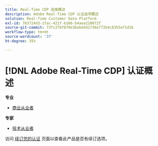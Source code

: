 ```yaml
---
title: Real-Time CDP 连接概述
description: Adobe Real-Time CDP 认证选项概述
solution: Real-Time Customer Data Platform
exl-id: 763724d3-1fac-421f-b166-b4aea210872f
source-git-commit: 73fc27bf870e3bebd4d1736e772b4c8355ef1d1b
workflow-type: tm+mt
source-wordcount: '37'
ht-degree: 35%

---
```


# [!DNL Adobe Real-Time CDP] 认证概述

**专业**

* [商业从业者](/help/certifications/rtcdp/rtcdp-p-business.md) <!--AD0-E602-->

**专家**

* [技术从业者](/help/certifications/rtcdp/rtcdp-e-technical.md) <!--AD0-E600 and E601-->

访问 [续订您的认证](/help/certifications/renew.md) 页面以查看此产品是否有续订选项。
